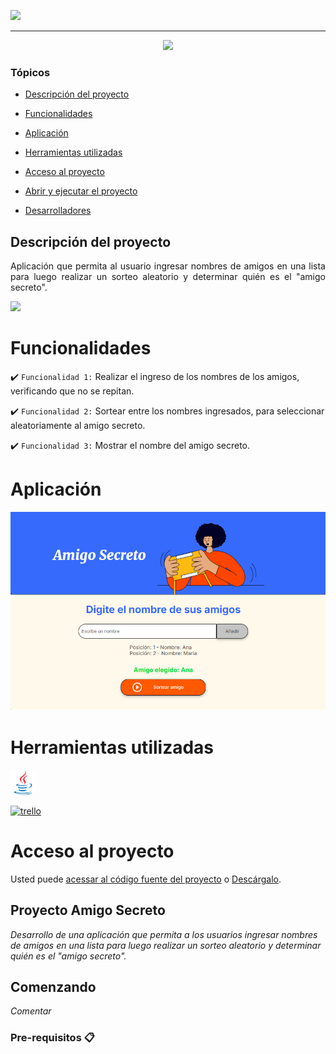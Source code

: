 ![](https://cdn-icons-png.freepik.com/256/12608/12608968.png?ga=GA1.1.1622220315.1738011490&semt=ais_hybrid)
<hr>
<p align="center">
   <img src="http://img.shields.io/static/v1?label=STATUS&message=TERMINADO&color=RED&style=for-the-badge" #vitrinedev/>
</p>

### Tópicos 

- [Descripción del proyecto](#Descripción-del-proyecto)

- [Funcionalidades](#Funcionalidades)

- [Aplicación](#Aplicación)

- [Herramientas utilizadas](#Herramientas-utilizadas)

- [Acceso al proyecto](#Acceso-al-proyecto)

- [Abrir y ejecutar el proyecto](#abrir-e-rodar-o-projeto)

- [Desarrolladores](#desenvolvedores)

## Descripción del proyecto
<p align="justify">
Aplicación que permita al usuario ingresar nombres de amigos en una lista para luego realizar un sorteo aleatorio y determinar quién es el "amigo secreto".

![](https://img.freepik.com/fotos-premium/colocaron-pegatinas-papel-diferentes-nombres-fondo-plano-madera-elegir-nombre-bebe_495423-87780.jpg?w=740)
</p>

# Funcionalidades

:heavy_check_mark: `Funcionalidad 1:` Realizar el ingreso de los nombres de los amigos, verificando que no se repitan.

:heavy_check_mark: `Funcionalidad 2:` Sortear entre los nombres ingresados, para seleccionar aleatoriamente al amigo secreto.

:heavy_check_mark: `Funcionalidad 3:` Mostrar el nombre del amigo secreto.

# Aplicación

<div align="center">

![Android Emulator](https://raw.githubusercontent.com/Tecindes/proyecto-amigo-secreto/refs/heads/main/assets/Aplicacion.png)

  </div>

# Herramientas utilizadas
<a href="https://www.java.com" target="_blank"> <img src="https://raw.githubusercontent.com/devicons/devicon/master/icons/java/java-original.svg" alt="java" width="40" height="40"/> </a> 

<a href="https://www.trello.com" target="_blank"> <img src="https://encrypted-tbn0.gstatic.com/images?q=tbn:ANd9GcSCbY1-Um96CJj5CiENgILgx12Sc6ZV-NPLdw&s" alt="trello" width="40" height="40"/> </a> 

# Acceso al proyecto
Usted puede [acessar al código fuente del proyecto](https://github.com/Tecindes/proyecto-amigo-secreto.git) o [Descárgalo](https://github.com/Tecindes/proyecto-amigo-secreto/archive/refs/heads/main.zip).

## Proyecto Amigo Secreto
_Desarrollo de una aplicación que permita a los usuarios ingresar nombres de amigos en una lista para luego realizar un sorteo aleatorio y determinar quién es el "amigo secreto"._
## Comenzando
_Comentar_
### Pre-requisitos 📋
